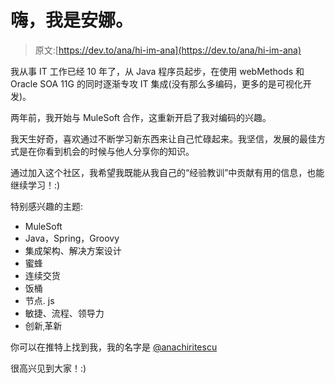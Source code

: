 # 嗨，我是安娜。

> 原文:[https://dev.to/ana/hi-im-ana](https://dev.to/ana/hi-im-ana)

我从事 IT 工作已经 10 年了，从 Java 程序员起步，在使用 webMethods 和 Oracle SOA 11G 的同时逐渐专攻 IT 集成(没有那么多编码，更多的是可视化开发)。

两年前，我开始与 MuleSoft 合作，这重新开启了我对编码的兴趣。

我天生好奇，喜欢通过不断学习新东西来让自己忙碌起来。我坚信，发展的最佳方式是在你看到机会的时候与他人分享你的知识。

通过加入这个社区，我希望我既能从我自己的“经验教训”中贡献有用的信息，也能继续学习！:)

特别感兴趣的主题:

*   MuleSoft
*   Java，Spring，Groovy
*   集成架构、解决方案设计
*   蜜蜂
*   连续交货
*   饭桶
*   节点. js
*   敏捷、流程、领导力
*   创新ˌ革新

你可以在推特上找到我，我的名字是 [@anachiritescu](https://twitter.com/anachiritescu)

很高兴见到大家！:)